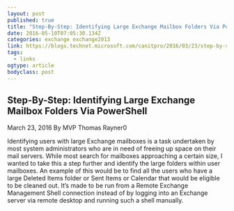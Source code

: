 ```yaml
---
layout: post 
published: true 
title: "Step-By-Step: Identifying Large Exchange Mailbox Folders Via PowerShell | CANITPRO" 
date: 2016-05-10T07:05:30.134Z 
categories: exchange exchange2013
link: https://blogs.technet.microsoft.com/canitpro/2016/03/23/step-by-step-identifying-large-exchange-mailbox-folders-via-powershell/ 
tags:
  - links
ogtype: article 
bodyclass: post 
---
```


## Step-By-Step: Identifying Large Exchange Mailbox Folders Via PowerShell
March 23, 2016 By MVP Thomas Rayner0

Identifying users with large Exchange mailboxes is a task undertaken by most system administrators who are in need of freeing up space on their mail servers. While most search for mailboxes approaching a certain size, I wanted to take this a step further and identify the large folders within user mailboxes. An example of this would be to find all the users who have a large Deleted Items folder or Sent Items or Calendar that would be eligible to be cleaned out. It’s made to be run from a Remote Exchange Management Shell connection instead of by logging into an Exchange server via remote desktop and running such a shell manually.
